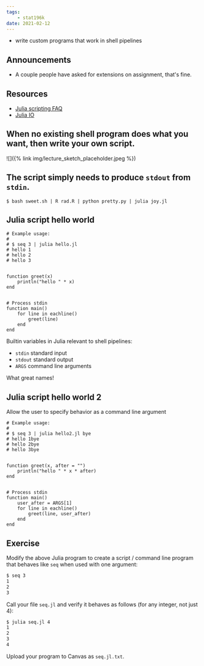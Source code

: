 ```yaml
---
tags:
    - stat196k
date: 2021-02-12
---
```


- write custom programs that work in shell pipelines

## Announcements

- A couple people have asked for extensions on assignment, that's fine.


## Resources

- [Julia scripting FAQ](https://docs.julialang.org/en/v1/manual/faq/#man-scripting)
- [Julia IO](https://docs.julialang.org/en/v1/base/io-network/)


## When no existing shell program does what you want, then write your own script.

![]({% link img/lecture_sketch_placeholder.jpeg %})


## The script simply needs to produce `stdout` from `stdin`.

```
$ bash sweet.sh | R rad.R | python pretty.py | julia joy.jl
```


## Julia script hello world

```
# Example usage:
#
# $ seq 3 | julia hello.jl
# hello 1
# hello 2
# hello 3


function greet(x)
    println("hello " * x)
end


# Process stdin
function main()
    for line in eachline()
        greet(line)
    end
end
```

Builtin variables in Julia relevant to shell pipelines:

- `stdin` standard input
- `stdout` standard output
- `ARGS` command line arguments

What great names!


## Julia script hello world 2

Allow the user to specify behavior as a command line argument

```
# Example usage:
#
# $ seq 3 | julia hello2.jl bye
# hello 1bye
# hello 2bye
# hello 3bye


function greet(x, after = "")
    println("hello " * x * after)
end


# Process stdin
function main()
    user_after = ARGS[1]
    for line in eachline()
        greet(line, user_after)
    end
end
```


## Exercise

Modify the above Julia program to create a script / command line program that behaves like `seq` when used with one argument:

```bash
$ seq 3
1
2
3
```

Call your file `seq.jl` and verify it behaves as follows (for any integer, not just 4):

```bash
$ julia seq.jl 4
1
2
3
4
```

Upload your program to Canvas as `seq.jl.txt`.
